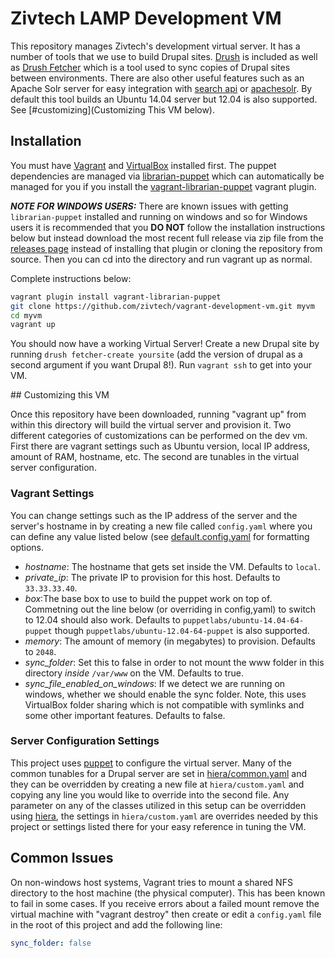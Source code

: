 ﻿# Zivtech LAMP Development VM

This repository manages Zivtech's development virtual server. It has a number of
tools that we use to build Drupal sites. [Drush](https://github.com/drush-ops/drush)
is included as well as [Drush Fetcher](https://www.drupal.org/project/fetcher)
which is a tool used to sync copies of Drupal sites between environments.
There are also other useful features such as an Apache Solr server for easy integration with
[search api](https://drupal.org/project/search_api_solr) or
[apachesolr](https://drupal.org/project/apachesolr). By default this tool builds an
Ubuntu 14.04 server but 12.04 is also supported.  See [#customizing](Customizing This VM below).

## Installation

You must have [Vagrant](https://www.vagrantup.com) and [VirtualBox](https://www.virtualbox.org/)
installed first. The puppet dependencies are managed via
[librarian-puppet](https://github.com/rodjek/librarian-puppet) which can
automatically be managed for you if you install the
[vagrant-librarian-puppet](https://github.com/mhahn/vagrant-librarian-puppet) vagrant plugin.

**_NOTE FOR WINDOWS USERS:_** There are known issues with getting `librarian-puppet`
installed and running on windows and so for Windows users it is recommended that you
**DO NOT** follow the installation instructions below but instead download the
most recent full release via zip file from the
[releases page](https://github.com/zivtech/vagrant-development-vm/releases) instead
of installing that plugin or cloning the repository from source.  Then you can cd into
the directory and run vagrant up as normal.


Complete instructions below:

````bash
vagrant plugin install vagrant-librarian-puppet
git clone https://github.com/zivtech/vagrant-development-vm.git myvm
cd myvm
vagrant up
````
You should now have a working Virtual Server! Create a new Drupal site by running `drush fetcher-create yoursite`
(add the version of drupal as a second argument if you want Drupal 8!). Run `vagrant ssh` to get
into your VM.

<a name="customizing" />
## Customizing this VM

Once this repository have been downloaded, running "vagrant up" from within this
directory will build the virtual server and provision it.  Two different categories
of customizations can be performed on the dev vm. First there are vagrant settings
such as Ubuntu version, local IP address, amount of RAM,
hostname, etc. The second are tunables in the virtual server configuration.

### Vagrant Settings
You can change settings
such as the IP address of the server and the server's hostname in by creating
a new file called `config.yaml` where you can define any value listed below
(see [default.config.yaml](https://github.com/zivtech/vagrant-development-vm/blob/master/default.config.yaml)
for formatting options.

- *hostname*: The hostname that gets set inside the VM. Defaults to `local`.
- *private_ip*: The private IP to provision for this host. Defaults to `33.33.33.40`.
- *box*:The base box to use to build the puppet work on top of. Commetning out the
line below (or overriding in config,yaml) to switch to 12.04 should also work.
Defaults to `puppetlabs/ubuntu-14.04-64-puppet` though
`puppetlabs/ubuntu-12.04-64-puppet` is also supported.
- *memory*: The amount of memory (in megabytes) to provision. Defaults to `2048`.
- *sync_folder*: Set this to false in order to not mount the www folder in this
directory *inside* `/var/www` on the VM. Defaults to true.
- *sync_file_enabled_on_windows*: If we detect we are running on windows, whether
we should enable the sync folder. Note, this uses VirtualBox folder sharing which
is not compatible with symlinks and some other important features. Defaults to false.

### Server Configuration Settings

This project uses [puppet](https://puppetlabs.com/) to configure the virtual server.
Many of the common tunables for a Drupal server are set in
[hiera/common.yaml](https://github.com/zivtech/vagrant-development-vm/blob/master/hiera/hiera.yaml)
and they can be overridden by creating a new file at `hiera/custom.yaml`
and copying any line you would like to override into the second file.
Any parameter on any of the classes utilized in this setup can be overridden using
[hiera](http://docs.puppetlabs.com/hiera/1/), the settings in `hiera/custom.yaml` are
overrides needed by this project or settings listed there for your easy reference in
tuning the VM.

## Common Issues

On non-windows host systems, Vagrant tries to mount a shared NFS directory to the host
machine (the physical computer). This has been known to fail in some cases. If you
receive errors about a failed mount remove the virtual machine with "vagrant destroy"
then create or edit a `config.yaml` file in the root of this project and add the
following line:

```` yaml
sync_folder: false
````
